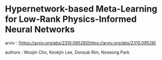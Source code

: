 # Hypernetwork-based Meta-Learning for Low-Rank Physics-Informed Neural Networks

arxiv : [https://arxiv.org/abs/2310.09528](https://arxiv.org/abs/2310.09528)

authors : Woojin Cho, Kookjin Lee, Donsub Rim, Noseong Park

